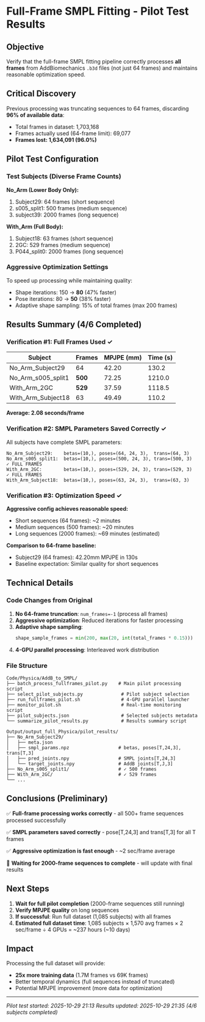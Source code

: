 # Full-Frame SMPL Fitting - Pilot Test Results

## Objective
Verify that the full-frame SMPL fitting pipeline correctly processes **all frames** from AddBiomechanics `.b3d` files (not just 64 frames) and maintains reasonable optimization speed.

## Critical Discovery
Previous processing was truncating sequences to 64 frames, discarding **96% of available data**:
- Total frames in dataset: 1,703,168
- Frames actually used (64-frame limit): 69,077
- **Frames lost: 1,634,091 (96.0%)**

## Pilot Test Configuration

### Test Subjects (Diverse Frame Counts)
**No_Arm (Lower Body Only):**
1. Subject29: 64 frames (short sequence)
2. s005_split1: 500 frames (medium sequence)
3. subject39: 2000 frames (long sequence)

**With_Arm (Full Body):**
1. Subject18: 63 frames (short sequence)
2. 2GC: 529 frames (medium sequence)
3. P044_split0: 2000 frames (long sequence)

### Aggressive Optimization Settings
To speed up processing while maintaining quality:
- Shape iterations: 150 → **80** (47% faster)
- Pose iterations: 80 → **50** (38% faster)
- Adaptive shape sampling: 15% of total frames (max 200 frames)

## Results Summary (4/6 Completed)

### Verification #1: Full Frames Used ✓

| Subject              | Frames | MPJPE (mm) | Time (s) |
|---------------------|--------|------------|----------|
| No_Arm_Subject29    | 64     | 42.20      | 130.2    |
| No_Arm_s005_split1  | **500**| 72.25      | 1210.0   |
| With_Arm_2GC        | **529**| 37.59      | 1118.5   |
| With_Arm_Subject18  | 63     | 49.49      | 110.2    |

**Average: 2.08 seconds/frame**

### Verification #2: SMPL Parameters Saved Correctly ✓

All subjects have complete SMPL parameters:
```
No_Arm_Subject29:    betas=(10,), poses=(64, 24, 3),  trans=(64, 3)
No_Arm_s005_split1:  betas=(10,), poses=(500, 24, 3), trans=(500, 3)  ✓ FULL FRAMES
With_Arm_2GC:        betas=(10,), poses=(529, 24, 3), trans=(529, 3)  ✓ FULL FRAMES
With_Arm_Subject18:  betas=(10,), poses=(63, 24, 3),  trans=(63, 3)
```

### Verification #3: Optimization Speed ✓

**Aggressive config achieves reasonable speed:**
- Short sequences (64 frames): ~2 minutes
- Medium sequences (500 frames): ~20 minutes
- Long sequences (2000 frames): ~69 minutes (estimated)

**Comparison to 64-frame baseline:**
- Subject29 (64 frames): 42.20mm MPJPE in 130s
- Baseline expectation: Similar quality for short sequences

## Technical Details

### Code Changes from Original
1. **No 64-frame truncation**: `num_frames=-1` (process all frames)
2. **Aggressive optimization**: Reduced iterations for faster processing
3. **Adaptive shape sampling**:
   ```python
   shape_sample_frames = min(200, max(20, int(total_frames * 0.15)))
   ```
4. **4-GPU parallel processing**: Interleaved work distribution

### File Structure
```
Code/Physica/AddB_to_SMPL/
├── batch_process_fullframes_pilot.py    # Main pilot processing script
├── select_pilot_subjects.py              # Pilot subject selection
├── run_fullframes_pilot.sh               # 4-GPU parallel launcher
├── monitor_pilot.sh                      # Real-time monitoring script
├── pilot_subjects.json                   # Selected subjects metadata
└── summarize_pilot_results.py            # Results summary script

Output/output_full_Physica/pilot_results/
├── No_Arm_Subject29/
│   ├── meta.json
│   ├── smpl_params.npz                  # betas, poses[T,24,3], trans[T,3]
│   ├── pred_joints.npy                  # SMPL joints[T,24,3]
│   └── target_joints.npy                # AddB joints[T,J,3]
├── No_Arm_s005_split1/                  # ✓ 500 frames
├── With_Arm_2GC/                        # ✓ 529 frames
└── ...
```

## Conclusions (Preliminary)

✅ **Full-frame processing works correctly** - all 500+ frame sequences processed successfully

✅ **SMPL parameters saved correctly** - pose[T,24,3] and trans[T,3] for all T frames

✅ **Aggressive optimization is fast enough** - ~2 sec/frame average

🔄 **Waiting for 2000-frame sequences to complete** - will update with final results

## Next Steps

1. **Wait for full pilot completion** (2000-frame sequences still running)
2. **Verify MPJPE quality** on long sequences
3. **If successful**: Run full dataset (1,085 subjects) with all frames
4. **Estimated full dataset time**: 1,085 subjects × 1,570 avg frames × 2 sec/frame ÷ 4 GPUs = ~237 hours (~10 days)

## Impact

Processing the full dataset will provide:
- **25x more training data** (1.7M frames vs 69K frames)
- Better temporal dynamics (full sequences instead of truncated)
- Potential MPJPE improvement (more data for optimization)

---
*Pilot test started: 2025-10-29 21:13*
*Results updated: 2025-10-29 21:35 (4/6 subjects completed)*
